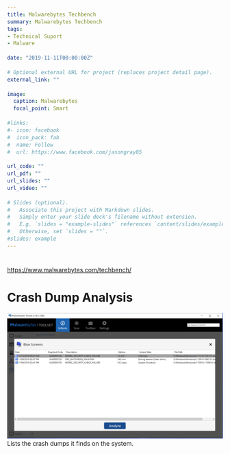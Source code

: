 ```yaml
---
title: Malwarebytes Techbench
summary: Malwarebytes Techbench
tags:
- Technical Suport
- Malware

date: "2019-11-11T00:00:00Z"

# Optional external URL for project (replaces project detail page).
external_link: ""

image:
  caption: Malwarebytes
  focal_point: Smart

#links:
#- icon: facebook
#  icon_pack: fab
#  name: Follow
#  url: https://www.facebook.com/jasongray85

url_code: ""
url_pdf: ""
url_slides: ""
url_video: ""

# Slides (optional).
#   Associate this project with Markdown slides.
#   Simply enter your slide deck's filename without extension.
#   E.g. `slides = "example-slides"` references `content/slides/example-slides.md`.
#   Otherwise, set `slides = ""`.
#slides: example
---
```


# 

https://www.malwarebytes.com/techbench/



# Crash Dump Analysis
![Crash Dump](Malwarebytes-crash-analysis.jpg)
Lists the crash dumps it finds on the system.